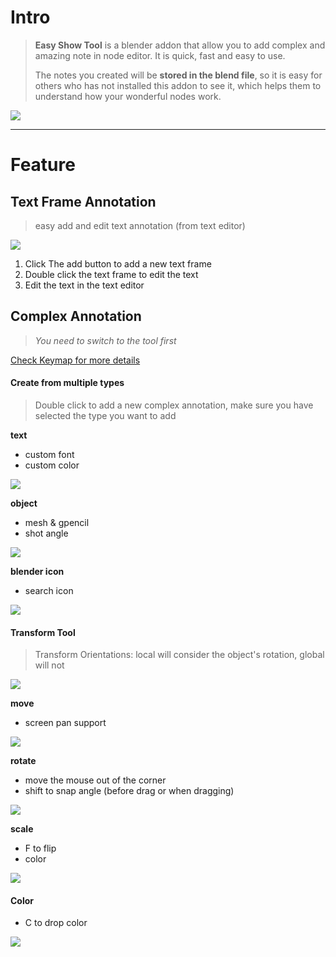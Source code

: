 # Intro

> **Easy Show Tool** is a blender addon that allow you to add complex and amazing note in node editor. It is quick, fast
> and easy to use.
>
> The notes you created will be **stored in the blend file**, so it is easy for others who has not installed
> this addon to see it, which helps them to understand how your wonderful nodes work.


![](statics/images/all.png)


---

# Feature

## Text Frame Annotation

> easy add and edit text annotation (from text editor)

![](statics/images/note.png)

1. Click The add button to add a new text frame
2. Double click the text frame to edit the text
3. Edit the text in the text editor

## Complex Annotation

> _You need to switch to the tool first_

[Check Keymap for more details](keymap.md)

#### Create from multiple types

> Double click to add a new complex annotation, make sure you have selected the type you want to add

**text**
+ custom font
+ custom color

![](statics/gif/create_text.gif)
  
**object**
+ mesh & gpencil
+ shot angle

![](statics/gif/create_object.gif)

**blender icon**
+ search icon

![](statics/gif/create_icon.gif)

#### Transform Tool

> Transform Orientations: local will consider the object's rotation, global will not

![](statics/gif/local_mode.gif)

**move**
+ screen pan support

![](statics/gif/move.gif)

**rotate**
+ move the mouse out of the corner
+ shift to snap angle (before drag or when dragging)

![](statics/gif/rotate.gif)

**scale**
+ F to flip
+ color

![](statics/gif/scale.gif)

#### Color

+ C to drop color

![](statics/gif/color.gif)
    
